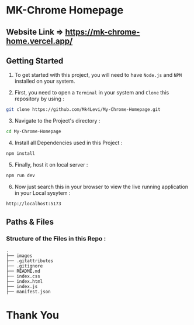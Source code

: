 # MK-Chrome Homepage

## Website Link => https://mk-chrome-home.vercel.app/

<h2>Getting Started</h2>

1. To get started with this project, you will need to have `Node.js` and `NPM` installed on your system.

2. First, you need to open a `Terminal` in your system and `Clone` this repository by using :

```bash
git clone https://github.com/Mk4Levi/My-Chrome-Homepage.git
```

3. Navigate to the Project's directory :

```bash
cd My-Chrome-Homepage
```

4. Install all Dependencies used in this Project :

```bash
npm install
```

5. Finally, host it on local server :

```bash
npm run dev
```

6. Now just search this in your browser to view the live running application in your Local sysytem :

```bash
http://localhost:5173
```

<h2>Paths & Files</h2>

### Structure of the Files in this Repo :

```text
.
├── images
├── .gitattributes
├── .gitignore
├── README.md
├── index.css
├── index.html
├── index.js
├── manifest.json
```

# Thank You



